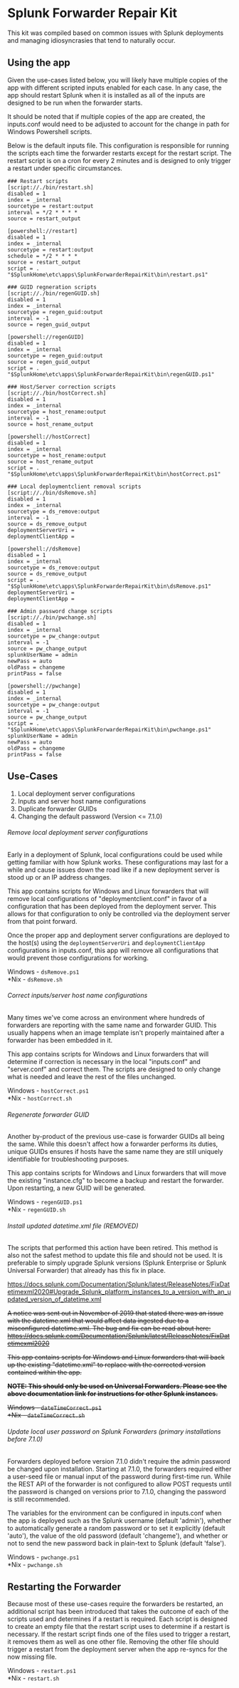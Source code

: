 # Splunk Forwarder Repair Kit
This kit was compiled based on common issues with Splunk deployments and managing idiosyncrasies that tend to naturally occur.

## Using the app
Given the use-cases listed below, you will likely have multiple copies of the app with different scripted inputs enabled for each case. In any case, the app should restart Splunk when it is installed as all of the inputs are designed to be run when the forwarder starts.

It should be noted that if multiple copies of the app are created, the inputs.conf would need to be adjusted to account for the change in path for Windows Powershell scripts.

Below is the default inputs file. This configuration is responsible for running the scripts each time the forwarder restarts except for the restart script. The restart script is on a cron for every 2 minutes and is designed to only trigger a restart under specific circumstances.

```
### Restart scripts
[script://./bin/restart.sh]
disabled = 1
index = _internal
sourcetype = restart:output
interval = */2 * * * *
source = restart_output

[powershell://restart]
disabled = 1
index = _internal
sourcetype = restart:output
schedule = */2 * * * *
source = restart_output
script = . "$SplunkHome\etc\apps\SplunkForwarderRepairKit\bin\restart.ps1"

### GUID regneration scripts
[script://./bin/regenGUID.sh]
disabled = 1
index = _internal
sourcetype = regen_guid:output
interval = -1
source = regen_guid_output

[powershell://regenGUID]
disabled = 1
index = _internal
sourcetype = regen_guid:output
source = regen_guid_output
script = . "$SplunkHome\etc\apps\SplunkForwarderRepairKit\bin\regenGUID.ps1"

### Host/Server correction scripts
[script://./bin/hostCorrect.sh]
disabled = 1
index = _internal
sourcetype = host_rename:output
interval = -1
source = host_rename_output

[powershell://hostCorrect]
disabled = 1
index = _internal
sourcetype = host_rename:output
source = host_rename_output
script = . "$SplunkHome\etc\apps\SplunkForwarderRepairKit\bin\hostCorrect.ps1"

### Local deploymentclient removal scripts
[script://./bin/dsRemove.sh]
disabled = 1
index = _internal
sourcetype = ds_remove:output
interval = -1
source = ds_remove_output
deploymentServerUri =
deploymentClientApp =

[powershell://dsRemove]
disabled = 1
index = _internal
sourcetype = ds_remove:output
source = ds_remove_output
script = . "$SplunkHome\etc\apps\SplunkForwarderRepairKit\bin\dsRemove.ps1"
deploymentServerUri =
deploymentClientApp =

### Admin password change scripts
[script://./bin/pwchange.sh]
disabled = 1
index = _internal
sourcetype = pw_change:output
interval = -1
source = pw_change_output
splunkUserName = admin
newPass = auto
oldPass = changeme
printPass = false

[powershell://pwchange]
disabled = 1
index = _internal
sourcetype = pw_change:output
interval = -1
source = pw_change_output
script = . "$SplunkHome\etc\apps\SplunkForwarderRepairKit\bin\pwchange.ps1"
splunkUserName = admin
newPass = auto
oldPass = changeme
printPass = false
```

## Use-Cases
1. Local deployment server configurations
2. Inputs and server host name configurations
3. Duplicate forwarder GUIDs
4. Changing the default password (Version <= 7.1.0)

###### Remove local deployment server configurations
Early in a deployment of Splunk, local configurations could be used while getting familiar with how Splunk works. These configurations may last for a while and cause issues down the road like if a new deployment server is stood up or an IP address changes.

This app contains scripts for Windows and Linux forwarders that will remove local configurations of "deploymentclient.conf" in favor of a configuration that has been deployed from the deployment server. This allows for that configuration to only be controlled via the deployment server from that point forward.

Once the proper app and deployment server configurations are deployed to the host(s) using the `deploymentServerUri` and `deploymentClientApp` configurations in inputs.conf, this app will remove all configurations that would prevent those configurations for working.

Windows - `dsRemove.ps1`\
\*Nix - `dsRemove.sh`

###### Correct inputs/server host name configurations
Many times we've come across an environment where hundreds of forwarders are reporting with the same name and forwarder GUID. This usually happens when an image template isn't properly maintained after a forwarder has been embedded in it.

This app contains scripts for Windows and Linux forwarders that will determine if correction is necessary in the local "inputs.conf" and "server.conf" and correct them. The scripts are designed to only change what is needed and leave the rest of the files unchanged.

Windows - `hostCorrect.ps1`\
\*Nix - `hostCorrect.sh`

###### Regenerate forwarder GUID
Another by-product of the previous use-case is forwarder GUIDs all being the same. While this doesn't affect how a forwarder performs its duties, unique GUIDs ensures if hosts have the same name they are still uniquely identifiable for troubleshooting purposes.

This app contains scripts for Windows and Linux forwarders that will move the existing "instance.cfg" to become a backup and restart the forwarder. Upon restarting, a new GUID will be generated.

Windows - `regenGUID.ps1`\
\*Nix - `regenGUID.sh`

###### Install updated datetime.xml file (REMOVED)
The scripts that performed this action have been retired. This method is also not the safest method to update this file and should not be used. It is preferable to simply upgrade Splunk versions (Splunk Enterprise or Splunk Universal Forwarder) that already has this fix in place.

https://docs.splunk.com/Documentation/Splunk/latest/ReleaseNotes/FixDatetimexml2020#Upgrade_Splunk_platform_instances_to_a_version_with_an_updated_version_of_datetime.xml

~~A notice was sent out in November of 2019 that stated there was an issue with the datetime.xml that would affect data ingested due to a misconfigured datetime.xml. The bug and fix can be read about here: https://docs.splunk.com/Documentation/Splunk/latest/ReleaseNotes/FixDatetimexml2020~~

~~This app contains scripts for Windows and Linux forwarders that will back up the existing "datetime.xml" to replace with the corrected version contained within the app.~~

~~**NOTE: This should only be used on Universal Forwarders. Please see the above documentation link for instructions for other Splunk instances.**~~

~~Windows - `dateTimeCorrect.ps1`\
\*Nix - `dateTimeCorrect.sh`~~

###### Update local user password on Splunk Forwarders (primary installations before 7.1.0)
Forwarders deployed before version 7.1.0 didn't require the admin password be changed upon installation. Starting at 7.1.0, the forwarders required either a user-seed file or manual input of the password during first-time run. While the REST API of the forwarder is not configured to allow POST requests until the password is changed on versions prior to 7.1.0, changing the password is still recommended.

The variables for the environment can be configured in inputs.conf when the app is deployed such as the Splunk username (default 'admin'), whether to automatically generate a random password or to set it explicitly (default 'auto'), the value of the old password (default 'changeme'), and whether or not to send the new password back in plain-text to Splunk (default 'false').

Windows - `pwchange.ps1`\
\*Nix - `pwchange.sh`

## Restarting the Forwarder
Because most of these use-cases require the forwarders be restarted, an additional script has been introduced that takes the outcome of each of the scripts used and determines if a restart is required. Each script is designed to create an empty file that the restart script uses to determine if a restart is necessary. If the restart script finds one of the files used to trigger a restart, it removes them as well as one other file. Removing the other file should trigger a restart from the deployment server when the app re-syncs for the now missing file.

Windows - `restart.ps1`\
\*Nix - `restart.sh`
